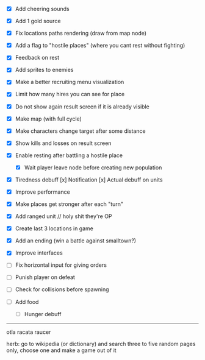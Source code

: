 - [x] Add cheering sounds
- [x] Add 1 gold source
- [x] Fix locations paths rendering (draw from map node)
- [x] Add a flag to "hostile places" (where you cant rest without fighting)
- [x] Feedback on rest
- [x] Add sprites to enemies
- [x] Make a better recruiting menu visualization
- [x] Limit how many hires you can see for place
- [x] Do not show again result screen if it is already visible
- [X] Make map (with full cycle)

- [x] Make characters change target after some distance
- [x] Show kills and losses on result screen

- [x] Enable resting after battling a hostile place
    - [x] Wait player leave node before creating new population

- [x] Tiredness debuff
    [x] Notification
    [x] Actual debuff on units
- [x] Improve performance
- [x] Make places get stronger after each "turn"

- [x] Add ranged unit // holy shit they're OP
- [x] Create last 3 locations in game
- [x] Add an ending (win a battle against smalltown?)
- [x] Improve interfaces

- [ ] Fix horizontal input for giving orders
- [ ] Punish player on defeat
- [ ] Check for collisions before spawning
- [ ] Add food
    - [ ] Hunger debuff

----

otla
racata
raucer

herb:
go to wikipedia (or dictionary) and search three to five random pages only, choose one and make a game out of it
